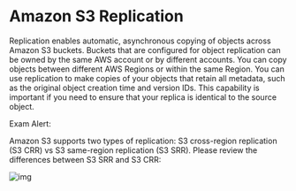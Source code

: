 # Amazon S3 Replication

Replication enables automatic, asynchronous copying of objects across Amazon S3 buckets. Buckets that are configured for object replication can be owned by the same AWS account or by different accounts. You can copy objects between different AWS Regions or within the same Region. You can use replication to make copies of your objects that retain all metadata, such as the original object creation time and version IDs. This capability is important if you need to ensure that your replica is identical to the source object.

Exam Alert:

Amazon S3 supports two types of replication: S3 cross-region replication (S3 CRR) vs S3 same-region replication (S3 SRR). Please review the differences between S3 SRR and S3 CRR:

![img](https://assets-pt.media.datacumulus.com/aws-clf-pt/assets/pt4-q53-i1.jpg)

